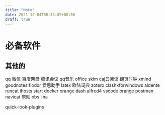 ```yaml
---
title: "Note"
date: 2021-12-04T00:13:09+08:00
draft: true
---
```


# 必备软件


## 其他的
qq 微信 百度网盘 腾讯会议 qq音乐
office skim caj云阅读 翻页时钟 xmind goodnotes
flodor 爱思助手 latex 欧陆词典 zotero clashxforwindows aldente runcat ihosts
start docker orange dash alfred4 vscode orange postman navicat
剪映 obs iina 


quick-look-plugins

